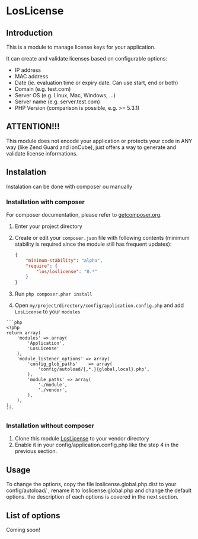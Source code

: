 # LosLicense

## Introduction
This is a module to manage license keys for your application.

It can create and validate licenses based on configurable options:
- IP address
- MAC address
- Date (ie. evaluation time or expiry date. Can use start, end or both)
- Domain (e.g. test.com)
- Server OS (e.g. Linux, Mac, Windows, ...)
- Server name (e.g. server.test.com)
- PHP Version (comparison is possible, e.g. >= 5.3.1)

## ATTENTION!!!
This module does not encode your application or protects your code in ANY way (like Zend Guard and ionCube), 
just offers a way to generate and validate license informations.

## Instalation
Instalation can be done with composer ou manually

### Installation with composer
For composer documentation, please refer to [getcomposer.org](http://getcomposer.org/).

  1. Enter your project directory
  2. Create or edit your `composer.json` file with following contents (minimum stability is required since 
     the module still has frequent updates):

     ```json
     {
         "minimum-stability": "alpha",
         "require": {
             "los/loslicense": "0.*"
         }
     }
     ```
  3. Run `php composer.phar install`
  4. Open `my/project/directory/config/application.config.php` and add `LosLicense` to your `modules`
  
    ```php
    <?php
    return array(
        'modules' => array(
            'Application',
            'LosLicense'
        ),
        'module_listener_options' => array(
            'config_glob_paths'    => array(
                'config/autoload/{,*.}{global,local}.php',
            ),
            'module_paths' => array(
                './module',
                './vendor',
            ),
        ),
    );
    ```

### Installation without composer

  1. Clone this module [LosLicense](http://github.com/LansoWeb/LosLicense) to your vendor directory
  2. Enable it in your config/application.config.php like the step 4 in the previous section.

## Usage
To change the options, copy the file loslicense.global.php.dist to your config/autoload/ , rename it to 
loslicense.global.php and change the default options. the description of each options is covered in the next section.

## List of options
Coming soon!
